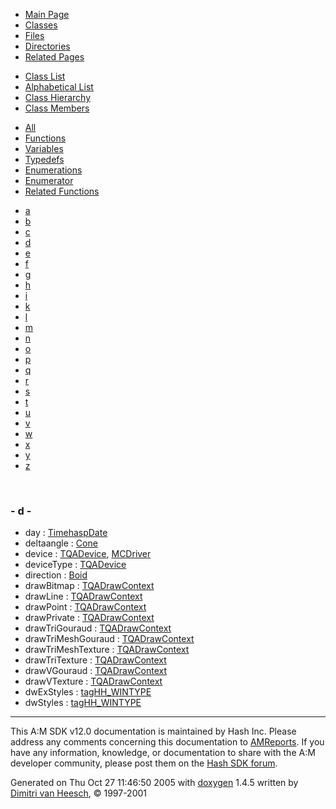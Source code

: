 <div class="tabs">

- [Main Page](index.md)
- <span id="current">[Classes](annotated.md)</span>
- [Files](files.md)
- [Directories](dirs.md)
- [Related Pages](pages.md)

</div>

<div class="tabs">

- [Class List](annotated.md)
- [Alphabetical List](classes.md)
- [Class Hierarchy](hierarchy.md)
- <span id="current">[Class Members](functions.md)</span>

</div>

<div class="tabs">

- [All](functions.md)
- [Functions](functions_func.md)
- <span id="current">[Variables](functions_vars.md)</span>
- [Typedefs](functions_type.md)
- [Enumerations](functions_enum.md)
- [Enumerator](functions_eval.md)
- [Related Functions](functions_rela.md)

</div>

<div class="tabs">

- [a](functions_vars.md#index_a)
- [b](functions_vars_0x62.md#index_b)
- [c](functions_vars_0x63.md#index_c)
- <span id="current">[d](functions_vars_0x64.md#index_d)</span>
- [e](functions_vars_0x65.md#index_e)
- [f](functions_vars_0x66.md#index_f)
- [g](functions_vars_0x67.md#index_g)
- [h](functions_vars_0x68.md#index_h)
- [i](functions_vars_0x69.md#index_i)
- [k](functions_vars_0x6b.md#index_k)
- [l](functions_vars_0x6c.md#index_l)
- [m](functions_vars_0x6d.md#index_m)
- [n](functions_vars_0x6e.md#index_n)
- [o](functions_vars_0x6f.md#index_o)
- [p](functions_vars_0x70.md#index_p)
- [q](functions_vars_0x71.md#index_q)
- [r](functions_vars_0x72.md#index_r)
- [s](functions_vars_0x73.md#index_s)
- [t](functions_vars_0x74.md#index_t)
- [u](functions_vars_0x75.md#index_u)
- [v](functions_vars_0x76.md#index_v)
- [w](functions_vars_0x77.md#index_w)
- [x](functions_vars_0x78.md#index_x)
- [y](functions_vars_0x79.md#index_y)
- [z](functions_vars_0x7a.md#index_z)

</div>

 

### <span id="index_d" class="anchor">- d -</span>

- day : <a href="classTimehaspDate.md#628b7db04235f228d40adc671413a8c8" class="el">TimehaspDate</a>
- deltaangle : <a href="classCone.md#739c635f64a6eca606593bef57a674c6" class="el">Cone</a>
- device : <a href="structTQADevice.md#913f9c49dcb544e2087cee284f4a00b7" class="el">TQADevice</a>, <a href="classMCDriver.md#913f9c49dcb544e2087cee284f4a00b7" class="el">MCDriver</a>
- deviceType : <a href="structTQADevice.md#4a0339dd5300c55ab2f5fc1917b5180e" class="el">TQADevice</a>
- direction : <a href="classBoid.md#ef72c37be9d1b9e6e5bbd6ef09448abe" class="el">Boid</a>
- drawBitmap : <a href="structTQADrawContext.md#db43d5d1b4c9d675dac827e3c9aa4477" class="el">TQADrawContext</a>
- drawLine : <a href="structTQADrawContext.md#a14a3f6ea4198632c3e25f65d397e2b2" class="el">TQADrawContext</a>
- drawPoint : <a href="structTQADrawContext.md#a66e8fe1c3fff0a720a4c537430b4409" class="el">TQADrawContext</a>
- drawPrivate : <a href="structTQADrawContext.md#5d1d0fd0fd8ca15e41ff9a74d718ae85" class="el">TQADrawContext</a>
- drawTriGouraud : <a href="structTQADrawContext.md#87d5709fdaad0f6b12b237a1f3c4a619" class="el">TQADrawContext</a>
- drawTriMeshGouraud : <a href="structTQADrawContext.md#0e00315cca33c52729cf309465ba393d" class="el">TQADrawContext</a>
- drawTriMeshTexture : <a href="structTQADrawContext.md#deb905a69e5bbfa840c2f95468e3d7e3" class="el">TQADrawContext</a>
- drawTriTexture : <a href="structTQADrawContext.md#b79ff4126baabf3157b2310b10e8bcc4" class="el">TQADrawContext</a>
- drawVGouraud : <a href="structTQADrawContext.md#778c3551e413fec0d45a75333c5b735b" class="el">TQADrawContext</a>
- drawVTexture : <a href="structTQADrawContext.md#03135d7f502a9581fa747ffd96eef51e" class="el">TQADrawContext</a>
- dwExStyles : <a href="structtagHH__WINTYPE.md#a3af26af61accc0dfab4172c2ddd82ea" class="el">tagHH_WINTYPE</a>
- dwStyles : <a href="structtagHH__WINTYPE.md#1b064c835854e2dd6c8b31d700197ddc" class="el">tagHH_WINTYPE</a>

------------------------------------------------------------------------

<span class="small">This A:M SDK v12.0 documentation is maintained by Hash Inc. Please address any comments concerning this documentation to [AMReports](http://www.hash.com/reports). If you have any information, knowledge, or documentation to share with the A:M developer community, please post them on the [Hash SDK forum](http://www.hash.com/forums/index.php?showforum=11).</span>

Generated on Thu Oct 27 11:46:50 2005 with [<span class="image placeholder" original-image-src="doxygen.png" original-image-title="" height="45" width="100" align="middle" border="0">doxygen</span>](http://www.doxygen.org/index.html) 1.4.5 written by [Dimitri van Heesch](mailto:dimitri@stack.nl), © 1997-2001
